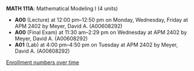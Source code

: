 **MATH 111A**: Mathematical Modeling I (4 units)

- **A00** (Lecture) at 12:00 pm–12:50 pm on Monday, Wednesday, Friday at APM 2402 by Meyer, David A. (A00608292)
- **A00** (Final Exam) at 11:30 am–2:29 pm on Wednesday at APM 2402 by Meyer, David A. (A00608292)
- **A01** (Lab) at 4:00 pm–4:50 pm on Tuesday at APM 2402 by Meyer, David A. (A00608292)

[Enrollment numbers over time](./MATH111A.tsv)
